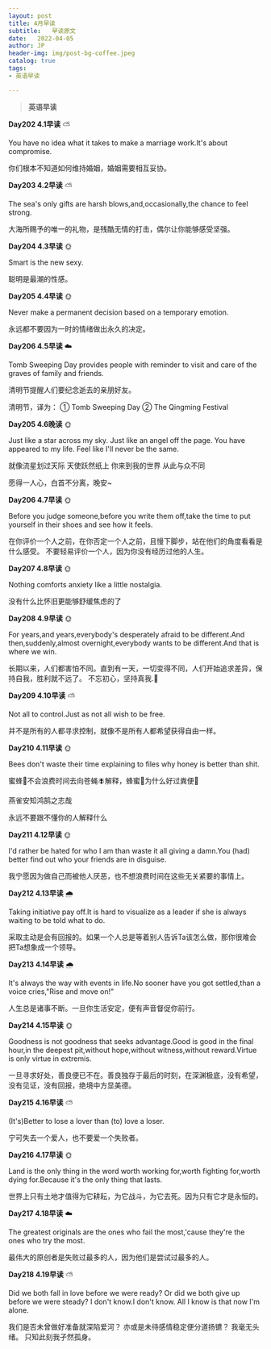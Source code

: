 ```yaml
---
layout: post
title: 4月早读
subtitle:   早读原文
date:   2022-04-05
author: JP
header-img: img/post-bg-coffee.jpeg
catalog: true
tags:
- 英语早读

---
```


>  **英语早读**

**Day202 4.1早读** ⛅ 

You have no idea what it takes to make a marriage work.It's about compromise.

你们根本不知道如何维持婚姻，婚姻需要相互妥协。

**Day203 4.2早读** ⛅

The sea's only gifts are harsh blows,and,occasionally,the chance to feel strong.

大海所赐予的唯一的礼物，是残酷无情的打击，偶尔让你能够感受坚强。

**Day204 4.3早读** 🌞

Smart is the new sexy.

聪明是最潮的性感。

**Day205 4.4早读** 🌞

Never make a permanent decision based on a temporary emotion.

永远都不要因为一时的情绪做出永久的决定。

**Day206 4.5早读** ☁️

Tomb Sweeping Day provides people with reminder to visit and care of the graves of family and friends.

清明节提醒人们要纪念逝去的亲朋好友。

清明节，译为：
① Tomb Sweeping Day
② The Qingming Festival

**Day205 4.6晚读** 🌞

Just like a star across my sky.
Just like an angel off the page.
You have appeared to my life.
Feel like I'll never be the same.

就像流星划过天际
天使跃然纸上
你来到我的世界
从此与众不同

愿得一人心，白首不分离，晚安~

**Day206 4.7早读** 🌞

Before you judge someone,before you write them off,take the time to put yourself in their shoes and see how it feels.

在你评价一个人之前，在你否定一个人之前，且慢下脚步，站在他们的角度看看是什么感受。
不要轻易评价一个人，因为你没有经历过他的人生。

**Day207 4.8早读** 🌞

Nothing comforts anxiety like a little nostalgia.

没有什么比怀旧更能够舒缓焦虑的了

**Day208 4.9早读** 🌞

For years,and years,everybody's desperately afraid to be different.And then,suddenly,almost overnight,everybody wants to be different.And that is where we win.

长期以来，人们都害怕不同。直到有一天，一切变得不同，人们开始追求差异，保持自我，胜利就不远了。
不忘初心，坚持真我.💪

**Day209 4.10早读** ⛅

Not all to control.Just as not all wish to be free.

并不是所有的人都寻求控制，就像不是所有人都希望获得自由一样。

**Day210 4.11早读** 🌞

Bees don't waste their time explaining to files why honey is better than shit.

蜜蜂🐝不会浪费时间去向苍蝇🪰解释，蜂蜜🍯为什么好过粪便💩

燕雀安知鸿鹄之志哉

永远不要跟不懂你的人解释什么

**Day211 4.12早读** 🌞

I'd rather be hated for who I am than waste it all giving a damn.You (had) better find out who your friends are in disguise.

我宁愿因为做自己而被他人厌恶，也不想浪费时间在这些无关紧要的事情上。

**Day212 4.13早读** 🌧

Taking initiative pay off.It is hard to visualize as a leader if she is always waiting to be told what to do.

采取主动是会有回报的。如果一个人总是等着别人告诉Ta该怎么做，那你很难会把Ta想象成一个领导。

**Day213 4.14早读** 🌧

It's always the way with events in life.No sooner have you got settled,than a voice cries,"Rise and move on!"

人生总是诸事不断。一旦你生活安定，便有声音督促你前行。

**Day214 4.15早读** 🌞

Goodness is not goodness that seeks advantage.Good is good in the final hour,in the deepest pit,without hope,without witness,without reward.Virtue is only virtue in extremis.

一旦寻求好处，善良便已不在。善良独存于最后的时刻，在深渊极底，没有希望，没有见证，没有回报，绝境中方显美德。

**Day215 4.16早读** ⛅

(It's)Better to lose a lover than (to) love a loser.

宁可失去一个爱人，也不要爱一个失败者。

**Day216 4.17早读** 🌞

Land is the only thing in the word worth working for,worth fighting for,worth dying for.Because it's the only thing that lasts.

世界上只有土地才值得为它耕耘，为它战斗，为它去死。因为只有它才是永恒的。

**Day217 4.18早读** ☁️

The greatest originals are the ones who fail the most,'cause they're the ones who try the most.

最伟大的原创者是失败过最多的人，因为他们是尝试过最多的人。

**Day218 4.19早读** ⛅

Did we both fall in love before we were ready?
Or did we both give up before we were steady?
I don't know.I don't know.
All I know is that now I'm alone.

我们是否未曾做好准备就深陷爱河？
亦或是未待感情稳定便分道扬镳？
我毫无头绪。
只知此刻我孑然孤身。

